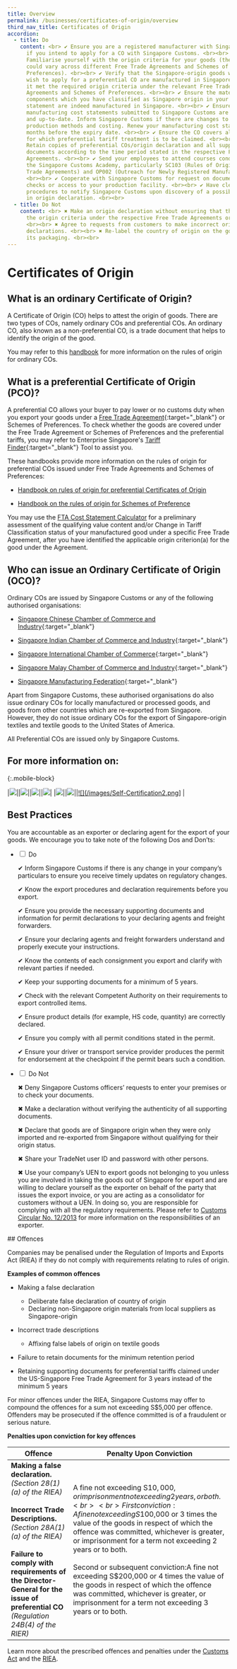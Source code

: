 ```yaml
---
title: Overview
permalink: /businesses/certificates-of-origin/overview
third_nav_title: Certificates of Origin
accordion:
  - title: Do
    content: <br> ✔ Ensure you are a registered manufacturer with Singapore Customs
      if you intend to apply for a CO with Singapore Customs. <br><br> ✔
      Familiarise yourself with the origin criteria for your goods (the criteria
      could vary across different Free Trade Agreements and Schemes of
      Preferences). <br><br> ✔ Verify that the Singapore-origin goods which you
      wish to apply for a preferential CO are manufactured in Singapore and that
      it met the required origin criteria under the relevant Free Trade
      Agreements and Schemes of Preferences. <br><br> ✔ Ensure the materials or
      components which you have classified as Singapore origin in your cost
      statement are indeed manufactured in Singapore. <br><br> ✔ Ensure that
      manufacturing cost statements submitted to Singapore Customs are accurate
      and up-to-date. Inform Singapore Customs if there are changes to your
      production methods and costing. Renew your manufacturing cost statement 2
      months before the expiry date. <br><br> ✔ Ensure the CO covers all items
      for which preferential tariff treatment is to be claimed. <br><br> ✔
      Retain copies of preferential COs/origin declaration and all supporting
      documents according to the time period stated in the respective Free Trade
      Agreements. <br><br> ✔ Send your employees to attend courses conducted by
      the Singapore Customs Academy, particularly SC103 (Rules of Origin/Free
      Trade Agreements) and OP002 (Outreach for Newly Registered Manufacturers).
      <br><br> ✔ Cooperate with Singapore Customs for request on documentation
      checks or access to your production facility. <br><br> ✔ Have clear
      procedures to notify Singapore Customs upon discovery of a possible error
      in origin declaration. <br><br>
  - title: Do Not
    content: <br> ✖ Make an origin declaration without ensuring that the goods meet
      the origin criteria under the respective Free Trade Agreements or Schemes.
      <br><br> ✖ Agree to requests from customers to make incorrect origin
      declarations. <br><br> ✖ Re-label the country of origin on the goods or
      its packaging. <br><br>
---
```

# Certificates of Origin

## What is an ordinary Certificate of Origin?

A Certificate of Origin (CO) helps to attest the origin of goods. There are two types of COs, namely ordinary COs and preferential COs. An ordinary CO, also known as a non-preferential CO, is a trade document that helps to identify the origin of the good.

You may refer to this [handbook](/files/businesses/handbook-on-the-rules-of-origin-for-oco.pdf) for more information on the rules of origin for ordinary COs.

## What is a preferential Certificate of Origin (PCO)?

A preferential CO allows your buyer to pay lower or no customs duty when you export your goods under a [Free Trade Agreement](https://www.enterprisesg.gov.sg/non-financial-assistance/for-singapore-companies/free-trade-agreements/ftas/overview){:target="_blank"} or Schemes of Preferences. To check whether the goods are covered under the Free Trade Agreement or Schemes of Preferences and the preferential tariffs, you may refer to Enterprise Singapore's [Tariff Finder](https://www.enterprisesg.gov.sg/non-financial-assistance/for-singapore-companies/free-trade-agreements/ftas/tariff-finder){:target="_blank"} Tool to assist you.

These handbooks provide more information on the rules of origin for preferential COs issued under Free Trade Agreements and Schemes of Preferences:
 
- [Handbook on rules of origin for preferential Certificates of Origin](/files/businesses/ttsb-roo/Handbook%20on%20PCO%20December%202021.pdf)
    
- [Handbook on the rules of origin for Schemes of Preference](/files/businesses/handbookonrooforschemeofpreferencesttsbMar2020.pdf)
    

You may use the [FTA Cost Statement Calculator](/files/businesses/FTACostStatementCalculatorBetaVer30112015.xlsm) for a preliminary assessment of the qualifying value content and/or Change in Tariff Classification status of your manufactured good under a specific Free Trade Agreement, after you have identified the applicable origin criterion(a) for the good under the Agreement.

## Who can issue an Ordinary Certificate of Origin (OCO)?

Ordinary COs are issued by Singapore Customs or any of the following authorised organisations:

-   [Singapore Chinese Chamber of Commerce and Industry](http://www.sccci.org.sg/){:target="_blank"}
    
-   [Singapore Indian Chamber of Commerce and Industry](http://www.sicci.com/){:target="_blank"}
    
-   [Singapore International Chamber of Commerce](http://www.sicc.com.sg/){:target="_blank"}
    
-   [Singapore Malay Chamber of Commerce and Industry](http://www.smcci.org.sg/){:target="_blank"}
    
-   [Singapore Manufacturing Federation](http://www.smfederation.org.sg/){:target="_blank"}
    
Apart from Singapore Customs, these authorised organisations do also issue ordinary COs for locally manufactured or processed goods, and goods from other countries which are re-exported from Singapore. However, they do not issue ordinary COs for the export of Singapore-origin textiles and textile goods to the United States of America.

All Preferential COs are issued only by Singapore Customs. 

## For more information on:

{:.mobile-block}

|[![](/images/Picture1.jpg)](/businesses/certificates-of-origin/how-to-apply-for-oco-or-pco)||[![](/images/Picture2.jpg)](/businesses/certificates-of-origin/how-to-apply-for-b2b)||[![](/images/Picture4.jpg)](/businesses/certificates-of-origin/ASW)||[![](/images/Picture5.jpg)](/businesses/certificates-of-origin/eodes-with-china)|
|[![](/images/Picture3.jpg)](/businesses/certificates-of-origin/how-to-cancel-or-amend-a-co)||[![](/images/AECE.png)](/businesses/certificates-of-origin/aece)||[![](/images/Self-Certification2.png](/businesses/certificates-of-origin/SC)] | 


## Best Practices

You are accountable as an exporter or declaring agent for the export of your goods. We encourage you to take note of the following Dos and Don’ts:

	
  <ul class="jekyllcodex_accordion">
  <li>
    <input type="checkbox" id="accordion1">
    <label for="accordion1">Do</label>
    <div>
      <p>✔ Inform Singapore Customs if there is any change in your company’s particulars to ensure you receive timely updates on regulatory changes.</p>
			<p>✔ Know the export procedures and declaration requirements before you export.</p>
			<p>✔ Ensure you provide the necessary supporting documents and information for permit declarations to your declaring agents and freight forwarders.</p>
			<p>✔ Ensure your declaring agents and freight forwarders understand and properly execute your instructions.</p>
			<p>✔ Know the contents of each consignment you export and clarify with relevant parties if needed.</p>
			<p>✔ Keep your supporting documents for a minimum of 5 years.</p>
			<p>✔ Check with the relevant Competent Authority on their requirements to export controlled items.</p>
			<p>✔ Ensure product details (for example, HS code, quantity) are correctly declared.</p>
			<p>✔ Ensure you comply with all permit conditions stated in the permit.</p>
			<p>✔ Ensure your driver or transport service provider produces the permit for endorsement at the checkpoint if the permit bears such a condition.</p>
    </div>
  </li>
		<li>
    <input type="checkbox" id="accordion2">
    <label for="accordion2">Do Not</label>
    <div>
      <p>✖ Deny Singapore Customs officers’ requests to enter your premises or to check your documents.</p>
			<p>✖ Make a declaration without verifying the authenticity of all supporting documents.</p>
			<p>✖ Declare that goods are of Singapore origin when they were only imported and re-exported from Singapore without qualifying for their origin status.</p>
			<p>✖ Share your TradeNet user ID and password with other persons.</p>
			<p>✖ Use your company’s UEN to export goods not belonging to you unless you are involved in taking the goods out of Singapore for export and are willing to declare yourself as the exporter on behalf of the party that issues the export invoice, or you are acting as a consolidator for customers without a UEN. In doing so, you are responsible for complying with all the regulatory requirements. Please refer to <a href="https://www.customs.gov.sg/news-and-media/circulars/">Customs Circular No. 12/2013</a> for more information on the responsibilities of an exporter.</p>
    </div>
  </li>
	</ul>
## Offences

Companies may be penalised under the Regulation of Imports and Exports Act (RIEA) if they do not comply with requirements relating to rules of origin.

**Examples of common offences**

  -   Making a false declaration  

        -    Deliberate false declaration of country of origin
        -    Declaring non-Singapore origin materials from local suppliers as Singapore-origin
    
   -   Incorrect trade descriptions
        
        -   Affixing false labels of origin on textile goods
    
   -   Failure to retain documents for the minimum retention period
   -   Retaining supporting documents for preferential tariffs claimed under the US-Singapore Free Trade Agreement for 3 years instead of the minimum 5 years
    
For minor offences under the RIEA, Singapore Customs may offer to compound the offences for a sum not exceeding S$5,000 per offence. Offenders may be prosecuted if the offence committed is of a fraudulent or serious nature.
    
**Penalties upon conviction for key offences**

| Offence | Penalty Upon Conviction |
|--|--|
| **Making a false declaration.** <br> _(Section 28(1)(a) of the RIEA)_ <br><br>**Incorrect Trade Descriptions.** <br> _(Section 28A(1)(a) of the RIEA)_<br><br>**Failure to comply with requirements of the Director-General for the issue of preferential CO**<br>_(Regulation 24B(4) of the RIER)_  | A fine not exceeding S$10,000, or imprisonment not exceeding 2 years, or both. <br><br> First conviction: A fine not exceeding S$100,000 or 3 times the value of the goods in respect of which the offence was committed, whichever is greater, or imprisonment for a term not exceeding 2 years or to both. <br><br> Second or subsequent conviction:A fine not exceeding S$200,000 or 4 times the value of the goods in respect of which the offence was committed, whichever is greater, or imprisonment for a term not exceeding 3 years or to both.

Learn more about the prescribed offences and penalties under the [Customs Act](/businesses/acts-and-subsidiary-legislation/overview) and the [RIEA](/businesses/acts-and-subsidiary-legislation/overview).